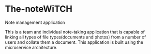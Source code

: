 # The-noteWiTCH
Note management application

This is a team and individual note-taking application that is capable of linking all types of file types(documents and photos) from a number of users and collate them a document. 
This application is built using the microservice architecture.
